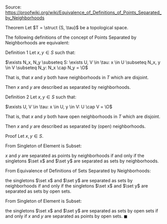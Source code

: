 # 

Source: https://proofwiki.org/wiki/Equivalence_of_Definitions_of_Points_Separated_by_Neighborhoods



Theorem
Let $T = \struct {S, \tau}$ be a topological space.

The following definitions of the concept of Points Separated by Neighborhoods are equivalent:

Definition 1
Let $x, y \in S$ such that:

$\exists N_x, N_y \subseteq S: \exists U, V \in \tau: x \in U \subseteq N_x, y \in V \subseteq N_y: N_x \cap N_y = \O$

That is, that $x$ and $y$ both have neighborhoods in $T$ which are disjoint.

Then $x$ and $y$ are described as separated by neighborhoods.

Definition 2
Let $x, y \in S$ such that:

$\exists U, V \in \tau: x \in U, y \in V: U \cap V = \O$

That is, that $x$ and $y$ both have open neighborhoods in $T$ which are disjoint.

Then $x$ and $y$ are described as separated by (open) neighborhoods.


Proof
Let $x, y \in S$.

From Singleton of Element is Subset:

$x$ and $y$ are separated as points by neighborhoods if and only if the singletons $\set x$ and $\set y$ are separated as sets by neighborhoods.

From Equivalence of Definitions of Sets Separated by Neighborhoods:

the singletons $\set x$ and $\set y$ are separated as sets by neighborhoods if and only if the singletons $\set x$ and $\set y$ are separated as sets by open sets.

From Singleton of Element is Subset:

the singletons $\set x$ and $\set y$ are separated as sets by open sets if and only if $x$ and $y$ are separated as points by open sets.
$\blacksquare$





